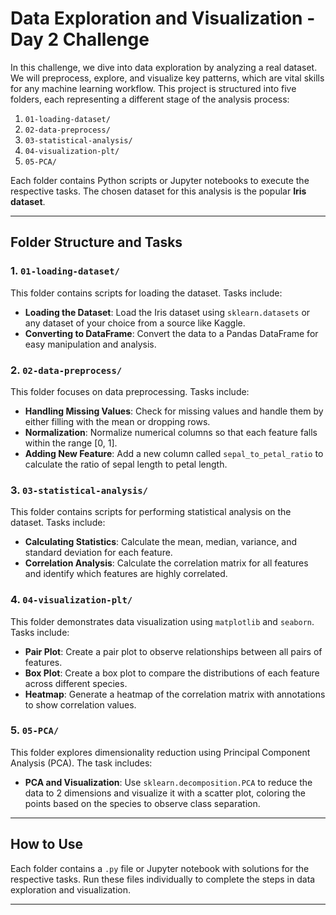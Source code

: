 # Data Exploration and Visualization - Day 2 Challenge

In this challenge, we dive into data exploration by analyzing a real dataset. We will preprocess, explore, and visualize key patterns, which are vital skills for any machine learning workflow. This project is structured into five folders, each representing a different stage of the analysis process:

1. `01-loading-dataset/`
2. `02-data-preprocess/`
3. `03-statistical-analysis/`
4. `04-visualization-plt/`
5. `05-PCA/`

Each folder contains Python scripts or Jupyter notebooks to execute the respective tasks. The chosen dataset for this analysis is the popular **Iris dataset**.

---

## Folder Structure and Tasks

### 1. `01-loading-dataset/`
This folder contains scripts for loading the dataset. Tasks include:
- **Loading the Dataset**: Load the Iris dataset using `sklearn.datasets` or any dataset of your choice from a source like Kaggle.
- **Converting to DataFrame**: Convert the data to a Pandas DataFrame for easy manipulation and analysis.

### 2. `02-data-preprocess/`
This folder focuses on data preprocessing. Tasks include:
- **Handling Missing Values**: Check for missing values and handle them by either filling with the mean or dropping rows.
- **Normalization**: Normalize numerical columns so that each feature falls within the range [0, 1].
- **Adding New Feature**: Add a new column called `sepal_to_petal_ratio` to calculate the ratio of sepal length to petal length.

### 3. `03-statistical-analysis/`
This folder contains scripts for performing statistical analysis on the dataset. Tasks include:
- **Calculating Statistics**: Calculate the mean, median, variance, and standard deviation for each feature.
- **Correlation Analysis**: Calculate the correlation matrix for all features and identify which features are highly correlated.

### 4. `04-visualization-plt/`
This folder demonstrates data visualization using `matplotlib` and `seaborn`. Tasks include:
- **Pair Plot**: Create a pair plot to observe relationships between all pairs of features.
- **Box Plot**: Create a box plot to compare the distributions of each feature across different species.
- **Heatmap**: Generate a heatmap of the correlation matrix with annotations to show correlation values.

### 5. `05-PCA/`
This folder explores dimensionality reduction using Principal Component Analysis (PCA). The task includes:
- **PCA and Visualization**: Use `sklearn.decomposition.PCA` to reduce the data to 2 dimensions and visualize it with a scatter plot, coloring the points based on the species to observe class separation.

---

## How to Use
Each folder contains a `.py` file or Jupyter notebook with solutions for the respective tasks. Run these files individually to complete the steps in data exploration and visualization.

---

